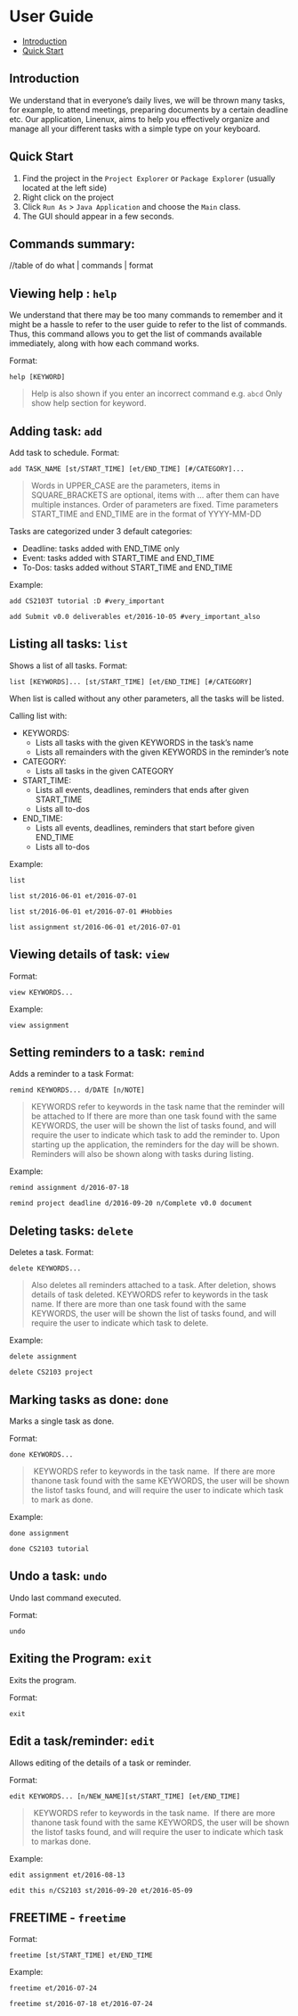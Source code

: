 # User Guide

* [Introduction](#introduction)
* [Quick Start](#quick-start)

## Introduction
We understand that in everyone’s daily lives, we will be thrown many tasks, for example, to attend meetings, preparing documents by a certain deadline etc. Our application, Linenux, aims to help you effectively organize and manage all your different tasks with a simple type on your keyboard.

## Quick Start

1. Find the project in the `Project Explorer` or `Package Explorer` (usually located at the left side)
2. Right click on the project
3. Click `Run As` > `Java Application` and choose the `Main` class.
4. The GUI should appear in a few seconds.


## Commands summary:
//table of do what | commands | format

## Viewing help : `help`
We understand that there may be too many commands to remember and it might be a hassle to refer to the user guide to refer to the list of commands. Thus, this command allows you to get the list of commands available immediately, along with how each command works.

Format:
```
help [KEYWORD]
```

> Help is also shown if you enter an incorrect command e.g. `abcd`
> Only show help section for keyword.

## Adding task: `add`
Add task to schedule.
Format:
```
add TASK_NAME [st/START_TIME] [et/END_TIME] [#/CATEGORY]...
```

> Words in UPPER_CASE are the parameters, items in SQUARE_BRACKETS are optional, items with ... after them can have multiple instances. Order of parameters are fixed.
> Time parameters START_TIME and END_TIME are in the format of YYYY-MM-DD

Tasks are categorized under 3 default categories:

- Deadline: tasks added with END_TIME only
- Event: tasks added with START_TIME and END_TIME
- To-Dos: tasks added without START_TIME and END_TIME

Example:

```
add CS2103T tutorial :D #very_important
```
```
add Submit v0.0 deliverables et/2016-10-05 #very_important_also
```

## Listing all tasks: `list`
Shows a list of all tasks.
Format:
```
list [KEYWORDS]... [st/START_TIME] [et/END_TIME] [#/CATEGORY]
```

When list is called without any other parameters, all the tasks will be listed.

Calling list with:

- KEYWORDS:
  - Lists all tasks with the given KEYWORDS in the task’s name
  - Lists all remainders with the given KEYWORDS in the reminder’s note
- CATEGORY:
  - Lists all tasks in the given CATEGORY
- START_TIME:
  - Lists all events, deadlines, reminders that ends after given START_TIME
  - Lists all to-dos
- END_TIME:
  - Lists all events, deadlines, reminders that start before given END_TIME
  - Lists all to-dos

Example:

```
list
```
```
list st/2016-06-01 et/2016-07-01
```
```
list st/2016-06-01 et/2016-07-01 #Hobbies
```
```
list assignment st/2016-06-01 et/2016-07-01
```

## Viewing details of task: `view`
Format:
```
view KEYWORDS...
```

Example:
```
view assignment
```

## Setting reminders to a task: `remind`
Adds a reminder to a task
Format:
```
remind KEYWORDS... d/DATE [n/NOTE]
```

> KEYWORDS refer to keywords in the task name that the reminder will be attached to
> If there are more than one task found with the same KEYWORDS, the user will be shown the list of tasks found, and will require the user to indicate which task to add the reminder to.
> Upon starting up the application, the reminders for the day will be shown.
> Reminders will also be shown along with tasks during listing.

Example:
```
remind assignment d/2016-07-18
```
```
remind project deadline d/2016-09-20 n/Complete v0.0 document
```


## Deleting tasks: `delete`
Deletes a task.
Format:
```
delete KEYWORDS...
```

> Also deletes all reminders attached to a task.
> After deletion, shows details of task deleted.
> KEYWORDS refer to keywords in the task name.
> If there are more than one task found with the same KEYWORDS, the user will be shown the list of tasks found, and will require the user to indicate which task to delete.

Example:
```
delete assignment
```
```
delete CS2103 project
```

## Marking tasks as done: `done`
Marks a single task as done.

Format:
```
done KEYWORDS...
```

>​ ​KEYWORDS​ ​refer​ ​to​ ​keywords​ ​in​ ​the​ ​task​ ​name​.
>​ ​If​ ​there​ ​are​ ​more​ ​than​ ​one​ ​task​ ​found​ ​with​ ​the​ ​same​ ​KEYWORDS,​ ​the​ ​user​ ​will​ ​be​ ​shown​ ​the
list​ ​of​ ​tasks​ ​found,​ ​and​ ​will​ ​require​ ​the​ ​user​ ​to​ ​indicate​ ​which​ ​task​ ​to​ mark as done.

Example:
```
done assignment
```
```
done CS2103 tutorial
```

## Undo a task: `undo`
Undo last command executed.

Format:
```
undo
```

## Exiting the Program: `exit`
Exits the program.

Format: 
```
exit
```

## Edit a task/reminder: `edit`
Allows editing of the details of a task or reminder.

Format: 
```
edit KEYWORDS... [n/NEW_NAME][st/START_TIME] [et/END_TIME]
```

>​​ KEYWORDS​​ ​​refer​​ ​​to​​ ​​keywords​​ ​​in​​ ​​the​​ ​​task​​ ​​name​.
>​​ ​​If​​ ​​there​​ ​​are​​ ​​more​​ ​​than​​ ​​one​​ ​​task​​ ​​found​​ ​​with​​ ​​the​​ ​​same​​ ​​KEYWORDS,​​ ​​the​​ ​​user​​ ​​will​​ ​​be​​ ​​shown​​ ​​the
list​​ ​​of​​ ​​tasks​​ ​​found,​​ ​​and​​ ​​will​​ ​​require​​ ​​the​​ ​​user​​ ​​to​​ ​​indicate​​ ​​which​​ ​​task​​ ​​to​​ ​mark​ ​as​ ​done.

Example:
```
edit assignment et/2016-08-13
```
```
edit this n/CS2103 st/2016-09-20 et/2016-05-09
```

## FREETIME - `freetime`
Format: 
```
freetime [st/START_TIME] et/END_TIME
```

Example:

```
freetime et/2016-07-24
```
```
freetime st/2016-07-18 et/2016-07-24
```



